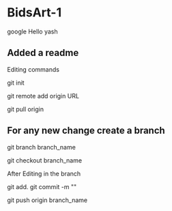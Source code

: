 # BidsArt-1
google 
Hello yash
## Added a readme


Editing commands

git init

git remote add origin URL

git pull origin 

## For any new change create a branch

git branch branch_name

git checkout branch_name

After Editing in the branch

git add. 
git commit -m ""

git push origin branch_name

